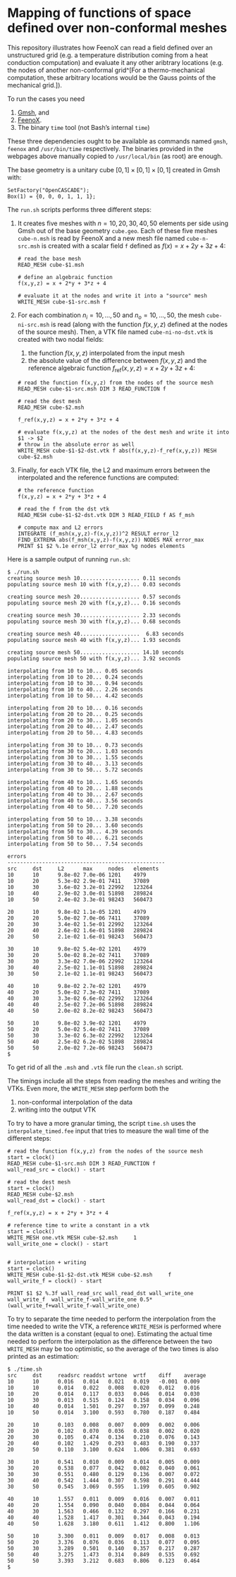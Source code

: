 # Mapping of functions of space defined over non-conformal meshes

This repository illustrates how FeenoX can read a field defined over an unstructured grid (e.g. a temperature distribution coming from a heat conduction computation) and evaluate it any other aribtrary locations (e.g. the nodes of another non-conformal grid^[For a thermo-mechanical computation, these arbitrary locations would be the Gauss points of the mechanical grid.]).

To run the cases you need

 1. [Gmsh](http://gmsh.info/), and
 2. [FeenoX](https://www.seamplex.com/feenox/).
 3. The binary `time` tool (not Bash’s internal `time`)

These three dependencies ought to be available as commands named `gmsh`, `feenox` and `/usr/bin/time` respectively.
The binaries provided in the webpages above manually copied to `/usr/local/bin` (as root) are enough.

The base geometry is a unitary cube $[0,1]\times[0,1]\times[0,1]$ created in Gmsh with:

```
SetFactory("OpenCASCADE");
Box(1) = {0, 0, 0, 1, 1, 1};
```

The `run.sh` scripts performs three different steps:

 1. It creates five meshes with $n=10, 20, 30, 40, 50$ elements per side using Gmsh out of the base geometry `cube.geo`. Each of these five meshes `cube-n.msh` is read by FeenoX and a new mesh file named `cube-n-src.msh` is created with a scalar field `f` defined as $f(x) =  x + 2y + 3z + 4$:
 
    ```feenox
    # read the base mesh
    READ_MESH cube-$1.msh

    # define an algebraic function
    f(x,y,z) = x + 2*y + 3*z + 4

    # evaluate it at the nodes and write it into a "source" mesh
    WRITE_MESH cube-$1-src.msh f
    ```
    
 2. For each combination $n_i=10,\dots,50$ and $n_o=10,\dots,50$, the mesh `cube-ni-src.msh` is read (along with the function $f(x,y,z)$ defined at the nodes of the source mesh). Then, a VTK file named `cube-ni-no-dst.vtk` is created with two nodal fields:

    1. the function $f(x,y,z)$ interpolated from the input mesh
    2. the absolute value of the difference between $f(x,y,z)$ and the reference algebraic function $f_\text{ref}(x,y,z) = x + 2y + 3z + 4$:

    ```feenox
    # read the function f(x,y,z) from the nodes of the source mesh
    READ_MESH cube-$1-src.msh DIM 3 READ_FUNCTION f
    
    # read the dest mesh
    READ_MESH cube-$2.msh
    
    f_ref(x,y,z) = x + 2*y + 3*z + 4
    
    # evaluate f(x,y,z) at the nodes of the dest mesh and write it into $1 -> $2
    # throw in the absolute error as well
    WRITE_MESH cube-$1-$2-dst.vtk f abs(f(x,y,z)-f_ref(x,y,z)) MESH cube-$2.msh 
    ```

 3. Finally, for each VTK file, the L2 and maximum errors between the interpolated and the reference functions are computed:
 
    ```feenox
    # the reference function
    f(x,y,z) = x + 2*y + 3*z + 4
    
    # read the f from the dst vtk
    READ_MESH cube-$1-$2-dst.vtk DIM 3 READ_FIELD f AS f_msh
    
    # compute max and L2 errors
    INTEGRATE (f_msh(x,y,z)-f(x,y,z))^2 RESULT error_l2
    FIND_EXTREMA abs(f_msh(x,y,z)-f(x,y,z)) NODES MAX error_max
    PRINT $1 $2 %.1e error_l2 error_max %g nodes elements
    ```

Here is a sample output of running `run.sh`:

```terminal
$ ./run.sh
creating source mesh 10................... 0.11 seconds
populating source mesh 10 with f(x,y,z)... 0.03 seconds

creating source mesh 20................... 0.57 seconds
populating source mesh 20 with f(x,y,z)... 0.16 seconds

creating source mesh 30................... 2.33 seconds
populating source mesh 30 with f(x,y,z)... 0.68 seconds

creating source mesh 40...................  6.83 seconds
populating source mesh 40 with f(x,y,z)... 1.93 seconds

creating source mesh 50................... 14.10 seconds
populating source mesh 50 with f(x,y,z)... 3.92 seconds

interpolating from 10 to 10... 0.05 seconds
interpolating from 10 to 20... 0.24 seconds
interpolating from 10 to 30... 0.94 seconds
interpolating from 10 to 40... 2.26 seconds
interpolating from 10 to 50... 4.42 seconds

interpolating from 20 to 10... 0.16 seconds
interpolating from 20 to 20... 0.25 seconds
interpolating from 20 to 30... 1.05 seconds
interpolating from 20 to 40... 2.47 seconds
interpolating from 20 to 50... 4.83 seconds

interpolating from 30 to 10... 0.73 seconds
interpolating from 30 to 20... 1.03 seconds
interpolating from 30 to 30... 1.55 seconds
interpolating from 30 to 40... 3.13 seconds
interpolating from 30 to 50... 5.72 seconds

interpolating from 40 to 10... 1.65 seconds
interpolating from 40 to 20... 1.88 seconds
interpolating from 40 to 30... 2.67 seconds
interpolating from 40 to 40... 3.56 seconds
interpolating from 40 to 50... 7.20 seconds

interpolating from 50 to 10... 3.38 seconds
interpolating from 50 to 20... 3.60 seconds
interpolating from 50 to 30... 4.39 seconds
interpolating from 50 to 40... 6.21 seconds
interpolating from 50 to 50... 7.54 seconds

errors
--------------------------------------------------
src     dst     L2      max     nodes   elements
10      10      9.8e-02 7.0e-06 1201    4979
10      20      5.3e-02 2.9e-01 7411    37089
10      30      3.6e-02 3.2e-01 22992   123264
10      40      2.9e-02 3.0e-01 51898   289824
10      50      2.4e-02 3.3e-01 98243   560473

20      10      9.8e-02 1.1e-05 1201    4979
20      20      5.0e-02 7.0e-06 7411    37089
20      30      3.4e-02 1.5e-01 22992   123264
20      40      2.6e-02 1.6e-01 51898   289824
20      50      2.1e-02 1.6e-01 98243   560473

30      10      9.8e-02 5.4e-02 1201    4979
30      20      5.0e-02 8.2e-02 7411    37089
30      30      3.3e-02 7.0e-06 22992   123264
30      40      2.5e-02 1.1e-01 51898   289824
30      50      2.1e-02 1.1e-01 98243   560473

40      10      9.8e-02 2.7e-02 1201    4979
40      20      5.0e-02 7.3e-02 7411    37089
40      30      3.3e-02 6.6e-02 22992   123264
40      40      2.5e-02 7.2e-06 51898   289824
40      50      2.0e-02 8.2e-02 98243   560473

50      10      9.8e-02 3.9e-02 1201    4979
50      20      5.0e-02 5.4e-02 7411    37089
50      30      3.3e-02 6.3e-02 22992   123264
50      40      2.5e-02 6.2e-02 51898   289824
50      50      2.0e-02 7.2e-06 98243   560473
$
```

    
To get rid of all the `.msh` and `.vtk` file run the `clean.sh` script.

The timings include all the steps from reading the meshes and writing the VTKs.
Even more, the `WRITE_MESH` step perform both the

 1. non-conformal interpolation of the data
 2. writing into the output VTK
 
To try to have a more granular timing, the script `time.sh` uses the `interpolate_timed.fee` input that tries to measure the wall time of the different steps:

```feenox
# read the function f(x,y,z) from the nodes of the source mesh
start = clock()
READ_MESH cube-$1-src.msh DIM 3 READ_FUNCTION f
wall_read_src = clock() - start

# read the dest mesh
start = clock()
READ_MESH cube-$2.msh
wall_read_dst = clock() - start

f_ref(x,y,z) = x + 2*y + 3*z + 4

# reference time to write a constant in a vtk
start = clock()
WRITE_MESH one.vtk MESH cube-$2.msh     1
wall_write_one = clock() - start


# interpolation + writing
start = clock()
WRITE_MESH cube-$1-$2-dst.vtk MESH cube-$2.msh     f
wall_write_f = clock() - start

PRINT $1 $2 %.3f wall_read_src wall_read_dst wall_write_one wall_write_f  wall_write_f-wall_write_one 0.5*(wall_write_f+wall_write_f-wall_write_one)
```

To try to separate the time needed to perform the interpolation from the time needed to write the VTK, a reference `WRITE_MESH` is performed where the data written is a constant (equal to one). Estimating the actual time needed to perform the interpolation as the difference between the two `WRITE_MESH` may be too optimistic, so the average of the two times is also printed as an estimation:


```
$ ./time.sh 
src     dst     readsrc readdst wrtone  wrtf    diff    average
10      10      0.016   0.014   0.021   0.019   -0.001  0.009
10      10      0.014   0.022   0.008   0.020   0.012   0.016
10      20      0.014   0.117   0.033   0.046   0.014   0.030
10      30      0.013   0.515   0.124   0.158   0.034   0.096
10      40      0.014   1.501   0.297   0.397   0.099   0.248
10      50      0.014   3.100   0.593   0.780   0.187   0.484

20      10      0.103   0.008   0.007   0.009   0.002   0.006
20      20      0.102   0.070   0.036   0.038   0.002   0.020
20      30      0.105   0.474   0.134   0.210   0.076   0.143
20      40      0.102   1.429   0.293   0.483   0.190   0.337
20      50      0.110   3.100   0.624   1.006   0.381   0.693

30      10      0.541   0.010   0.009   0.014   0.005   0.009
30      20      0.538   0.077   0.042   0.082   0.040   0.061
30      30      0.551   0.480   0.129   0.136   0.007   0.072
30      40      0.542   1.444   0.307   0.598   0.291   0.444
30      50      0.545   3.069   0.595   1.199   0.605   0.902

40      10      1.557   0.011   0.009   0.016   0.007   0.011
40      20      1.554   0.090   0.040   0.084   0.044   0.064
40      30      1.563   0.466   0.132   0.297   0.166   0.231
40      40      1.528   1.417   0.301   0.344   0.043   0.194
40      50      1.628   3.180   0.611   1.412   0.800   1.106

50      10      3.300   0.011   0.009   0.017   0.008   0.013
50      20      3.376   0.076   0.036   0.113   0.077   0.095
50      30      3.289   0.501   0.140   0.357   0.217   0.287
50      40      3.275   1.473   0.314   0.849   0.535   0.692
50      50      3.393   3.212   0.683   0.806   0.123   0.464
$
```
